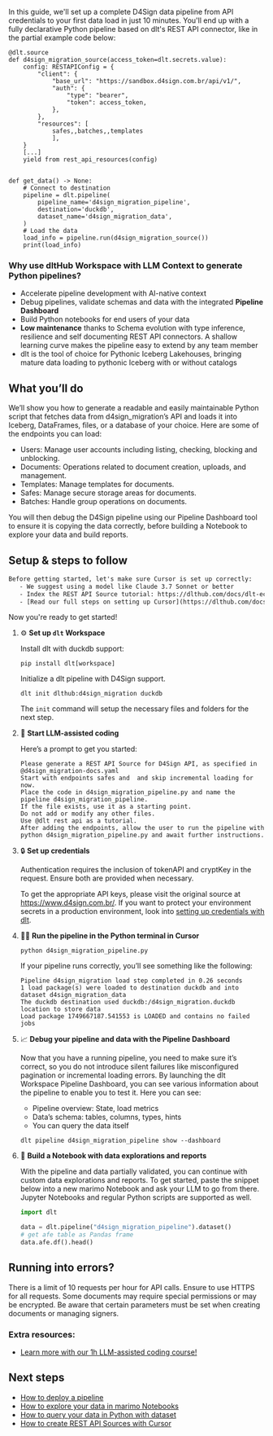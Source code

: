 In this guide, we'll set up a complete D4Sign data pipeline from API credentials to your first data load in just 10 minutes. You'll end up with a fully declarative Python pipeline based on dlt's REST API connector, like in the partial example code below:

```python-outcome
@dlt.source
def d4sign_migration_source(access_token=dlt.secrets.value):
    config: RESTAPIConfig = {
        "client": {
            "base_url": "https://sandbox.d4sign.com.br/api/v1/",
            "auth": {
                "type": "bearer",
                "token": access_token,
            },
        },
        "resources": [
            safes,,batches,,templates
            ],
    }
    [...]
    yield from rest_api_resources(config)


def get_data() -> None:
    # Connect to destination
    pipeline = dlt.pipeline(
        pipeline_name='d4sign_migration_pipeline',
        destination='duckdb',
        dataset_name='d4sign_migration_data', 
    )
    # Load the data
    load_info = pipeline.run(d4sign_migration_source())
    print(load_info) 
```

### Why use dltHub Workspace with LLM Context to generate Python pipelines?

- Accelerate pipeline development with AI-native context
- Debug pipelines, validate schemas and data with the integrated **Pipeline Dashboard**
- Build Python notebooks for end users of your data
- **Low maintenance** thanks to Schema evolution with type inference, resilience and self documenting REST API connectors. A shallow learning curve makes the pipeline easy to extend by any team member
- dlt is the tool of choice for Pythonic Iceberg Lakehouses, bringing mature data loading to pythonic Iceberg with or without catalogs

## What you’ll do

We’ll show you how to generate a readable and easily maintainable Python script that fetches data from d4sign_migration’s API and loads it into Iceberg, DataFrames, files, or a database of your choice. Here are some of the endpoints you can load:

- Users: Manage user accounts including listing, checking, blocking and unblocking.
- Documents: Operations related to document creation, uploads, and management.
- Templates: Manage templates for documents.
- Safes: Manage secure storage areas for documents.
- Batches: Handle group operations on documents.

You will then debug the D4Sign pipeline using our Pipeline Dashboard tool to ensure it is copying the data correctly, before building a Notebook to explore your data and build reports.

## Setup & steps to follow

```default
Before getting started, let's make sure Cursor is set up correctly:
   - We suggest using a model like Claude 3.7 Sonnet or better
   - Index the REST API Source tutorial: https://dlthub.com/docs/dlt-ecosystem/verified-sources/rest_api/ and add it to context as **@dlt rest api**
   - [Read our full steps on setting up Cursor](https://dlthub.com/docs/dlt-ecosystem/llm-tooling/cursor-restapi#23-configuring-cursor-with-documentation)
```

Now you're ready to get started!

1. ⚙️ **Set up `dlt` Workspace**
    
    Install dlt with duckdb support:
    ```shell
    pip install dlt[workspace]
    ```

    Initialize a dlt pipeline with D4Sign support.
    ```shell
    dlt init dlthub:d4sign_migration duckdb
    ```

    The `init` command will setup the necessary files and folders for the next step.
    
2. 🤠 **Start LLM-assisted coding**
    
    Here’s a prompt to get you started:
    
    ```prompt
    Please generate a REST API Source for D4Sign API, as specified in @d4sign_migration-docs.yaml 
    Start with endpoints safes and  and skip incremental loading for now. 
    Place the code in d4sign_migration_pipeline.py and name the pipeline d4sign_migration_pipeline. 
    If the file exists, use it as a starting point. 
    Do not add or modify any other files. 
    Use @dlt rest api as a tutorial. 
    After adding the endpoints, allow the user to run the pipeline with python d4sign_migration_pipeline.py and await further instructions.
    ```

    
3. 🔒 **Set up credentials** 
    
    Authentication requires the inclusion of tokenAPI and cryptKey in the request. Ensure both are provided when necessary.
    
    To get the appropriate API keys, please visit the original source at https://www.d4sign.com.br/.
    If you want to protect your environment secrets in a production environment, look into [setting up credentials with dlt](https://dlthub.com/docs/walkthroughs/add_credentials).
    
4. 🏃‍♀️ **Run the pipeline in the Python terminal in Cursor**
    
    ```shell
    python d4sign_migration_pipeline.py
    ```
    
    If your pipeline runs correctly, you’ll see something like the following:
    
    ```shell
    Pipeline d4sign_migration load step completed in 0.26 seconds
    1 load package(s) were loaded to destination duckdb and into dataset d4sign_migration_data
    The duckdb destination used duckdb:/d4sign_migration.duckdb location to store data
    Load package 1749667187.541553 is LOADED and contains no failed jobs
    ```
    
5. 📈 **Debug your pipeline and data with the Pipeline Dashboard**

    Now that you have a running pipeline, you need to make sure it’s correct, so you do not introduce silent failures like misconfigured pagination or incremental loading errors. By launching the dlt Workspace Pipeline Dashboard, you can see various information about the pipeline to enable you to test it. Here you can see:
    - Pipeline overview: State, load metrics
    - Data’s schema: tables, columns, types, hints
    - You can query the data itself
    
    ```shell
    dlt pipeline d4sign_migration_pipeline show --dashboard
    ```
    
6. 🐍 **Build a Notebook with data explorations and reports**

    With the pipeline and data partially validated, you can continue with custom data explorations and reports. To get started, paste the snippet below into a new marimo Notebook and ask your LLM to go from there. Jupyter Notebooks and regular Python scripts are supported as well.

    
    ```python
    import dlt

   data = dlt.pipeline("d4sign_migration_pipeline").dataset()
   # get afe table as Pandas frame
   data.afe.df().head()
    ```

## Running into errors?

There is a limit of 10 requests per hour for API calls. Ensure to use HTTPS for all requests. Some documents may require special permissions or may be encrypted. Be aware that certain parameters must be set when creating documents or managing signers.

### Extra resources:

- [Learn more with our 1h LLM-assisted coding course!](https://www.youtube.com/watch?v=GGid70rnJuM)

## Next steps

- [How to deploy a pipeline](https://dlthub.com/docs/walkthroughs/deploy-a-pipeline)
- [How to explore your data in marimo Notebooks](https://dlthub.com/docs/general-usage/dataset-access/marimo)
- [How to query your data in Python with dataset](https://dlthub.com/docs/general-usage/dataset-access/dataset)
- [How to create REST API Sources with Cursor](https://dlthub.com/docs/dlt-ecosystem/llm-tooling/cursor-restapi)